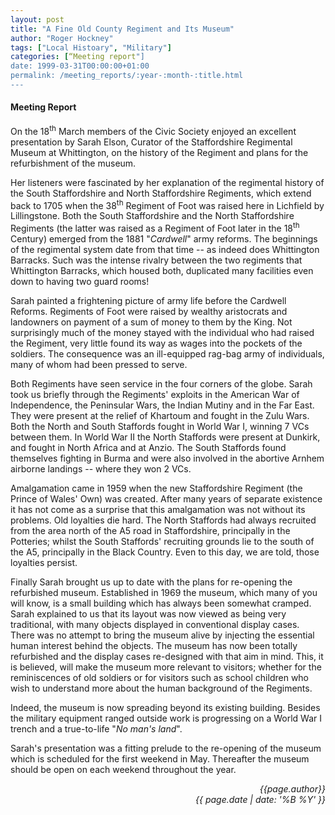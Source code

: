 ```yaml
---
layout: post
title: "A Fine Old County Regiment and Its Museum"
author: "Roger Hockney"
tags: ["Local Histoary", "Military"]
categories: [“Meeting report"]
date: 1999-03-31T00:00:00+01:00
permalink: /meeting_reports/:year-:month-:title.html
---
```

#### Meeting Report ####

On the 18<sup>th</sup> March members of the Civic Society enjoyed an excellent presentation by Sarah Elson, Curator of the Staffordshire Regimental Museum at Whittington, on the history of the Regiment and plans for the refurbishment of the museum. 

Her listeners were fascinated by her explanation of the regimental history of the South Staffordshire and North Staffordshire Regiments, which extend back to 1705 when the 38<sup>th</sup> Regiment of Foot was raised here in Lichfield by Lillingstone. Both the South Staffordshire and the North Staffordshire Regiments (the latter was raised as a Regiment of Foot later in the 18<sup>th</sup> Century) emerged from the 1881 "*Cardwell*" army reforms. The beginnings of the regimental system date from that time -- as indeed does Whittington Barracks. Such was the intense rivalry between the two regiments that Whittington Barracks, which housed both, duplicated many facilities even down to having two guard rooms! 

Sarah painted a frightening picture of army life before the Cardwell Reforms. Regiments of Foot were raised by wealthy aristocrats and landowners on payment of a sum of money to them by the King. Not surprisingly much of the money stayed with the individual who had raised the Regiment, very little found its way as wages into the pockets of the soldiers. The consequence was an ill-equipped rag-bag army of individuals, many of whom had been pressed to serve. 

Both Regiments have seen service in the four corners of the globe. Sarah took us briefly through the Regiments' exploits in the American War of Independence, the Peninsular Wars, the Indian Mutiny and in the Far East. They were present at the relief of Khartoum and fought in the Zulu Wars. Both the North and South Staffords fought in World War I, winning 7 VCs between them. In World War II the North Staffords were present at Dunkirk, and fought in North Africa and at Anzio. The South Staffords found themselves fighting in Burma and were also involved in the abortive Arnhem airborne landings -- where they won 2 VCs. 

Amalgamation came in 1959 when the new Staffordshire Regiment (the Prince of Wales' Own) was created. After many years of separate existence it has not come as a surprise that this amalgamation was not without its problems. Old loyalties die hard. The North Staffords had always recruited from the area north of the A5 road in Staffordshire, principally in the Potteries; whilst the South Staffords' recruiting grounds lie to the south of the A5, principally in the Black Country. Even to this day, we are told, those loyalties persist. 

Finally Sarah brought us up to date with the plans for re-opening the refurbished museum. Established in 1969 the museum, which many of you will know, is a small building which has always been somewhat cramped. Sarah explained to us that its layout was now viewed as being very traditional, with many objects displayed in conventional display cases. There was no attempt to bring the museum alive by injecting the essential human interest behind the objects. The museum has now been totally refurbished and the display cases re-designed with that aim in mind. This, it is believed, will make the museum more relevant to visitors; whether for the reminiscences of old soldiers or for visitors such as school children who wish to understand more about the human background of the Regiments. 

Indeed, the museum is now spreading beyond its existing building. Besides the military equipment ranged outside work is progressing on a World War I trench and a true-to-life "*No man's land*". 

Sarah's presentation was a fitting prelude to the re-opening of the museum which is scheduled for the first weekend in May. Thereafter the museum should be open on each weekend throughout the year. 

<p align="right"><i> {{page.author}} <br> {{ page.date | date: '%B %Y' }} </i></p>
